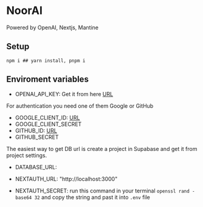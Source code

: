 # NoorAI

Powered by OpenAI, Nextjs, Mantine

## Setup

```shell
npm i ## yarn install, pnpm i
```

## Enviroment variables

- OPENAI_API_KEY: Get it from here [URL](https://platform.openai.com/account/api-keys)

For authentication you need one of them Google or GitHub
- GOOGLE_CLIENT_ID: [URL](https://cloud.google.com/docs/authentication/api-keys)
- GOOGLE_CLIENT_SECRET
- GITHUB_ID: [URL](https://github.com/settings/developers)
- GITHUB_SECRET

The easiest way to get DB url is create a project in Supabase and get it from project settings. 
- DATABASE_URL: []()

- NEXTAUTH_URL: "http://localhost:3000"
- NEXTAUTH_SECRET: run this command in your terminal `openssl rand -base64 32` and copy the string and past it into `.env` file

